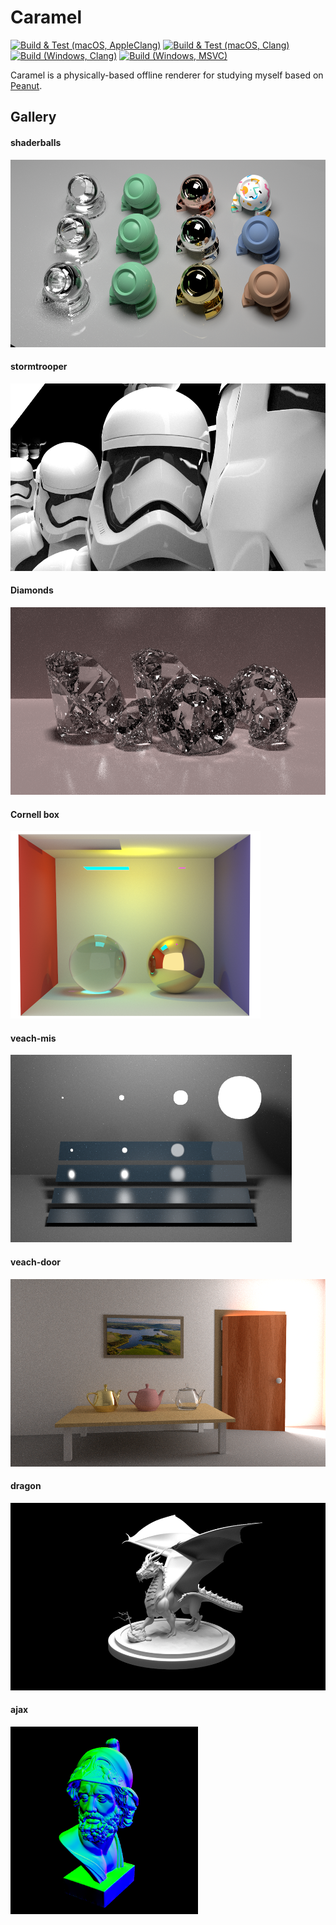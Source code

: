 # Caramel

[![Build & Test (macOS, AppleClang)](https://github.com/pjessesco/caramel/actions/workflows/build_test_macos_appleclang.yml/badge.svg)](https://github.com/pjessesco/caramel/actions/workflows/build_test_macos_appleclang.yml)
[![Build & Test (macOS, Clang)](https://github.com/pjessesco/caramel/actions/workflows/build_test_build_macos_clang.yml/badge.svg)](https://github.com/pjessesco/caramel/actions/workflows/build_test_build_macos_clang.yml)
[![Build (Windows, Clang)](https://github.com/pjessesco/caramel/actions/workflows/build_windows_clang.yml/badge.svg)](https://github.com/pjessesco/caramel/actions/workflows/build_windows_clang.yml)
[![Build (Windows, MSVC)](https://github.com/pjessesco/caramel/actions/workflows/build_windows_msvc.yml/badge.svg)](https://github.com/pjessesco/caramel/actions/workflows/build_windows_msvc.yml)


Caramel is a physically-based offline renderer for studying myself based on [Peanut](https://github.com/pjessesco/peanut). 

## Gallery

#### shaderballs

<img src="scenes/shaderballs/gt.png" height=300/>

#### stormtrooper

<img src="scenes/stormtrooper/gt.png" height=300/>

#### Diamonds

<img src="scenes/diamonds/gt.png" height=300/>

#### Cornell box

<img src="scenes/cbox/gt.png" height=300/>

#### veach-mis

<img src="scenes/veach_mis/gt.png" height=300/>

#### veach-door

<img src="scenes/veach_door/gt.png" height=300/>

#### dragon

<img src="scenes/dragon/gt.png" height=300/>

#### ajax

<img src="scenes/ajax/gt.png" height=300/>